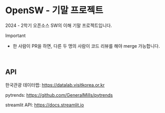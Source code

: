 # OpenSW - 기말 프로젝트

2024 - 2학기 오픈소스 SW의 이해 기말 프로젝트입니다.

> [!IMPORTANT]
>
> - 한 사람이 PR을 하면, 다른 두 명의 사람이 코드 리뷰를 해야 merge 가능합니다.

&nbsp;

## API

한국관광 데이터랩: https://datalab.visitkorea.or.kr

pytrends: https://github.com/GeneralMills/pytrends

streamlit API: https://docs.streamlit.io
